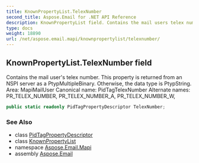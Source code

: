 ```yaml
---
title: KnownPropertyList.TelexNumber
second_title: Aspose.Email for .NET API Reference
description: KnownPropertyList field. Contains the mail users telex number. This property is returned from an NSPI server as a PtypMultipleBinary. Otherwise the data type is PtypString. Area MapiMailUser Canonical name PidTagTelexNumber Alternate names PR_TELEX_NUMBER PR_TELEX_NUMBER_A PR_TELEX_NUMBER_W
type: docs
weight: 18890
url: /net/aspose.email.mapi/knownpropertylist/telexnumber/
---
```

## KnownPropertyList.TelexNumber field

Contains the mail user's telex number. This property is returned from an NSPI server as a PtypMultipleBinary. Otherwise, the data type is PtypString. Area: MapiMailUser Canonical name: PidTagTelexNumber Alternate names: PR_TELEX_NUMBER, PR_TELEX_NUMBER_A, PR_TELEX_NUMBER_W,

```csharp
public static readonly PidTagPropertyDescriptor TelexNumber;
```

### See Also

* class [PidTagPropertyDescriptor](../../pidtagpropertydescriptor/)
* class [KnownPropertyList](../)
* namespace [Aspose.Email.Mapi](../../knownpropertylist/)
* assembly [Aspose.Email](../../../)


